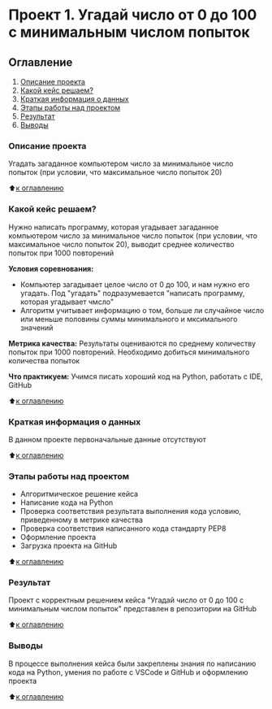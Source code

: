 # Проект 1. Угадай число  от 0 до 100 с минимальным числом попыток

## Оглавление
1. [Описание проекта](https://github.com/Maria-27A/game/blob/main/project_1/README.md#Описание-проекта)
2. [Какой кейс решаем?](https://github.com/Maria-27A/game/blob/main/project_1/README.md#Какой-кейс-решаем)
3. [Краткая информация о данных](https://github.com/Maria-27A/game/blob/main/project_1/README.md#Краткая-информация-о-данных)
4. [Этапы работы над проектом](https://github.com/Maria-27A/game/blob/main/project_1/README.md#Этапы-работы-над-проектом)
5. [Результат](https://github.com/Maria-27A/game/blob/main/project_1/README.md#Результат)
6. [Выводы](https://github.com/Maria-27A/game/blob/main/project_1/README.md#Выводы)

### Описание проекта
Угадать загаданное компьютером число за минимальное число попыток (при условии, что максимальное число попыток 20)

:arrow_up:[к оглавлению](https://github.com/Maria-27A/game/tree/main/project_1/README.md#Оглавление)

### Какой кейс решаем?
Нужно написать программу, которая угадывает загаданное компьютером число за минимальное число попыток (при условии, что максимальное число попыток 20), выводит среднее количество попыток при 1000 повторений

**Условия соревнования:**
- Компьютер загадывает целое число от 0 до 100, и нам нужно его угадать. Под "угадать" подразумевается "написать программу, которая угадывает чмсло"
- Алгоритм учитывает информацию о том, больше ли случайное число или меньше половины cуммы минимального и мксимального значений

**Метрика качества:**
Результаты оцениваются по среднему количеству попыток при 1000 повторений. Необходимо добиться минимального количества попыток

**Что практикуем:**
Учимся писать хороший код на Python, работать с IDE, GitHub

:arrow_up:[к оглавлению](https://github.com/Maria-27A/game/tree/main/project_1/README.md#Оглавление)

### Краткая информация о данных
В данном проекте первоначальные данные отсутствуют

:arrow_up:[к оглавлению](https://github.com/Maria-27A/game/tree/main/project_1/README.md#Оглавление)

### Этапы работы над проектом
- Алгоритмическое решение кейса
- Написание кода на Python
- Проверка соответствия результата выполнения кода условию, приведенному в метрике качества
- Проверка соответствия написанного кода стандарту PEP8
- Оформление проекта
- Загрузка проекта на GitHub 

:arrow_up:[к оглавлению](https://github.com/Maria-27A/game/tree/main/project_1/README.md#Оглавление)

### Результат
Проект c корректным решением кейса "Угадай число  от 0 до 100 с минимальным числом попыток" представлен в репозитории на GitHub

:arrow_up:[к оглавлению](https://github.com/Maria-27A/game/tree/main/project_1/README.md#Оглавление)

### Выводы
В процессе выполнения кейса были закреплены знания по написанию кода на Python, умения по работе с VSCode и GitHub и оформлению проекта

:arrow_up:[к оглавлению](https://github.com/Maria-27A/game/tree/main/project_1/README.md#Оглавление)